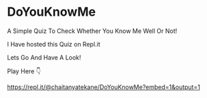 # DoYouKnowMe
A Simple Quiz To Check Whether You Know Me Well Or Not!


I Have hosted this Quiz on Repl.it 


Lets Go And Have A Look!


Play Here 👇


https://repl.it/@chaitanyatekane/DoYouKnowMe?embed=1&output=1
